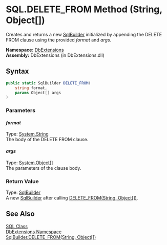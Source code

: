 SQL.DELETE_FROM Method (String, Object[])
=========================================
Creates and returns a new [SqlBuilder][1] initialized by appending the DELETE FROM clause using the provided *format* and *args*.

**Namespace:** [DbExtensions][2]  
**Assembly:** DbExtensions (in DbExtensions.dll)

Syntax
------

```csharp
public static SqlBuilder DELETE_FROM(
	string format,
	params Object[] args
)
```

### Parameters

#### *format*
Type: [System.String][3]  
The body of the DELETE FROM clause.

#### *args*
Type: [System.Object][4][]  
The parameters of the clause body.

### Return Value
Type: [SqlBuilder][1]  
 A new [SqlBuilder][1] after calling [DELETE_FROM(String, Object[])][5]. 

See Also
--------
[SQL Class][6]  
[DbExtensions Namespace][2]  
[SqlBuilder.DELETE_FROM(String, Object[])][5]  

[1]: ../SqlBuilder/README.md
[2]: ../README.md
[3]: http://msdn.microsoft.com/en-us/library/s1wwdcbf
[4]: http://msdn.microsoft.com/en-us/library/e5kfa45b
[5]: ../SqlBuilder/DELETE_FROM_1.md
[6]: README.md